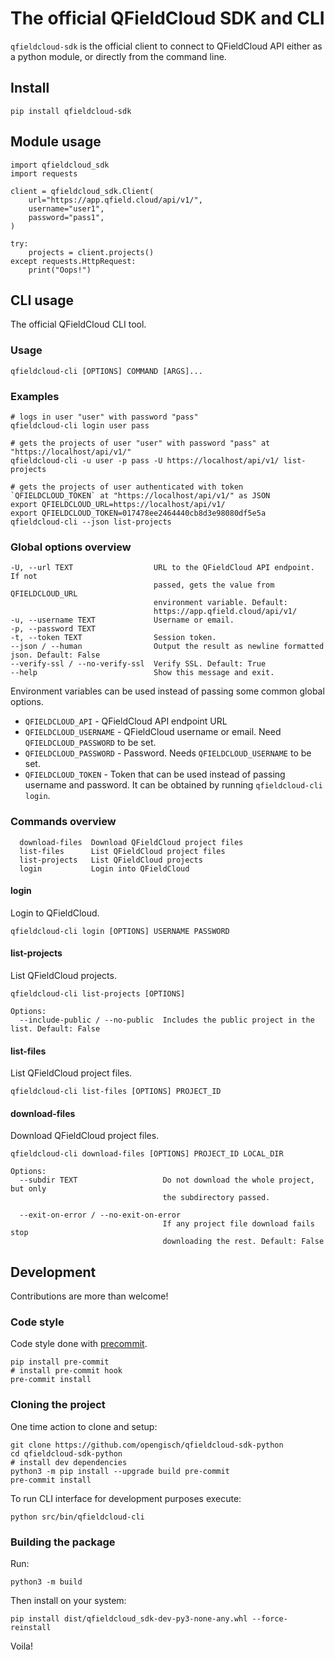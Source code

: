# The official QFieldCloud SDK and CLI

`qfieldcloud-sdk` is the official client to connect to QFieldCloud API either as a python module, or directly from the command line.

## Install

`pip install qfieldcloud-sdk`

## Module usage

```
import qfieldcloud_sdk
import requests

client = qfieldcloud_sdk.Client(
    url="https://app.qfield.cloud/api/v1/",
    username="user1",
    password="pass1",
)

try:
    projects = client.projects()
except requests.HttpRequest:
    print("Oops!")
```

## CLI usage

The official QFieldCloud CLI tool.

### Usage

```
qfieldcloud-cli [OPTIONS] COMMAND [ARGS]...
```

### Examples

```
# logs in user "user" with password "pass"
qfieldcloud-cli login user pass

# gets the projects of user "user" with password "pass" at "https://localhost/api/v1/"
qfieldcloud-cli -u user -p pass -U https://localhost/api/v1/ list-projects

# gets the projects of user authenticated with token `QFIELDCLOUD_TOKEN` at "https://localhost/api/v1/" as JSON
export QFIELDCLOUD_URL=https://localhost/api/v1/
export QFIELDCLOUD_TOKEN=017478ee2464440cb8d3e98080df5e5a
qfieldcloud-cli --json list-projects
```

### Global options overview

```
-U, --url TEXT                  URL to the QFieldCloud API endpoint. If not
                                passed, gets the value from QFIELDCLOUD_URL
                                environment variable. Default:
                                https://app.qfield.cloud/api/v1/
-u, --username TEXT             Username or email.
-p, --password TEXT
-t, --token TEXT                Session token.
--json / --human                Output the result as newline formatted json. Default: False
--verify-ssl / --no-verify-ssl  Verify SSL. Default: True
--help                          Show this message and exit.
```

Environment variables can be used instead of passing some common global options.

- `QFIELDCLOUD_API` - QFieldCloud API endpoint URL
- `QFIELDCLOUD_USERNAME` - QFieldCloud username or email. Need `QFIELDCLOUD_PASSWORD` to be set.
- `QFIELDCLOUD_PASSWORD` - Password. Needs `QFIELDCLOUD_USERNAME` to be set.
- `QFIELDCLOUD_TOKEN` - Token that can be used instead of passing username and password. It can be obtained by running `qfieldcloud-cli login`.

### Commands overview

```
  download-files  Download QFieldCloud project files
  list-files      List QFieldCloud project files
  list-projects   List QFieldCloud projects
  login           Login into QFieldCloud
```

#### login

Login to QFieldCloud.

```
qfieldcloud-cli login [OPTIONS] USERNAME PASSWORD
```

#### list-projects

List QFieldCloud projects.

```
qfieldcloud-cli list-projects [OPTIONS]

Options:
  --include-public / --no-public  Includes the public project in the list. Default: False
```

#### list-files

List QFieldCloud project files.

```
qfieldcloud-cli list-files [OPTIONS] PROJECT_ID
```

#### download-files

Download QFieldCloud project files.

```
qfieldcloud-cli download-files [OPTIONS] PROJECT_ID LOCAL_DIR

Options:
  --subdir TEXT                   Do not download the whole project, but only
                                  the subdirectory passed.

  --exit-on-error / --no-exit-on-error
                                  If any project file download fails stop
                                  downloading the rest. Default: False
```

## Development

Contributions are more than welcome!

### Code style
Code style done with [precommit](https://pre-commit.com/).

```
pip install pre-commit
# install pre-commit hook
pre-commit install
```

### Cloning the project

One time action to clone and setup:

```
git clone https://github.com/opengisch/qfieldcloud-sdk-python
cd qfieldcloud-sdk-python
# install dev dependencies
python3 -m pip install --upgrade build pre-commit
pre-commit install
```

To run CLI interface for development purposes execute:

```
python src/bin/qfieldcloud-cli
```

### Building the package

Run:

```
python3 -m build
```

Then install on your system:

```
pip install dist/qfieldcloud_sdk-dev-py3-none-any.whl --force-reinstall
```

Voila!
